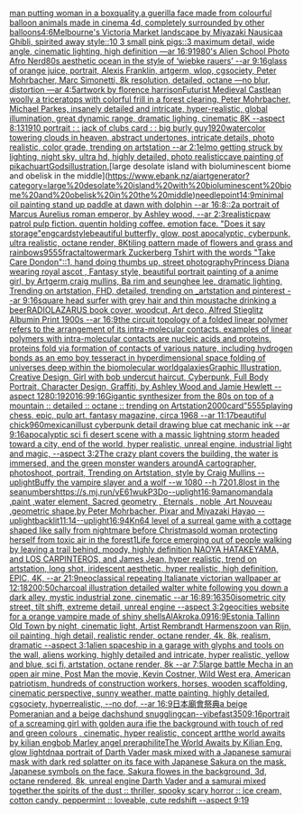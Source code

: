 [man putting woman in a box](https://www.ebank.nz/aiartgenerator?category=man%20putting%20woman%20in%20a%20box)[quality,](https://www.ebank.nz/aiartgenerator?category=quality%2C)[a guerilla face made from colourful balloon animals made in cinema 4d, completely surrounded by other balloons](https://www.ebank.nz/aiartgenerator?category=a%20guerilla%20face%20made%20from%20colourful%20balloon%20animals%20made%20in%20cinema%204d%2C%20completely%20surrounded%20by%20other%20balloons)[4:6](https://www.ebank.nz/aiartgenerator?category=4%3A6)[Melbourne's Victoria Market landscape by Miyazaki Nausicaa Ghibli, spirited away style::10 3 small pink pigs::3 maximum detail, wide angle, cinematic lighting, high definition —ar 16:9](https://www.ebank.nz/aiartgenerator?category=Melbourne%27s%20Victoria%20Market%20landscape%20by%20Miyazaki%20Nausicaa%20Ghibli%2C%20spirited%20away%20style%3A%3A10%203%20small%20pink%20pigs%3A%3A3%20maximum%20detail%2C%20wide%20angle%2C%20cinematic%20lighting%2C%20high%20definition%20%E2%80%94ar%2016%3A9)[1980's Alien School Photo Afro Nerd](https://www.ebank.nz/aiartgenerator?category=1980%27s%20Alien%20School%20Photo%20Afro%20Nerd)[80s aesthetic ocean in the style of ‘wiebke rauers’ --ar 9:16](https://www.ebank.nz/aiartgenerator?category=80s%20aesthetic%20ocean%20in%20the%20style%20of%20%E2%80%98wiebke%20rauers%E2%80%99%20--ar%209%3A16)[glass of orange juice, portrait, Alexis Franklin, artgerm, wlop, cgsociety, Peter Mohrbacher, Marc Simonetti, 8k resolution, detailed, octane —no blur, distortion —ar 4:5](https://www.ebank.nz/aiartgenerator?category=glass%20of%20orange%20juice%2C%20portrait%2C%20Alexis%20Franklin%2C%20artgerm%2C%20wlop%2C%20cgsociety%2C%20Peter%20Mohrbacher%2C%20Marc%20Simonetti%2C%208k%20resolution%2C%20detailed%2C%20octane%20%E2%80%94no%20blur%2C%20distortion%20%E2%80%94ar%204%3A5)[artwork by florence harrison](https://www.ebank.nz/aiartgenerator?category=artwork%20by%20florence%20harrison)[Futurist Medieval Castle](https://www.ebank.nz/aiartgenerator?category=Futurist%20Medieval%20Castle)[an woolly a triceratops with colorful frill in a forest clearing, Peter Mohrbacher, Michael Parkes, insanely detailed and intricate, hyper-realistic, global illumination, great dynamic range, dramatic lighing, cinematic 8K --aspect 8:13](https://www.ebank.nz/aiartgenerator?category=an%20woolly%20a%20triceratops%20with%20colorful%20frill%20in%20a%20forest%20clearing%2C%20Peter%20Mohrbacher%2C%20Michael%20Parkes%2C%20insanely%20detailed%20and%20intricate%2C%20hyper-realistic%2C%20global%20illumination%2C%20great%20dynamic%20range%2C%20dramatic%20lighing%2C%20cinematic%208K%20--aspect%208%3A13)[1910 portrait : :  jack of clubs card : : big burly guy](https://www.ebank.nz/aiartgenerator?category=1910%20portrait%20%3A%20%3A%20%20jack%20of%20clubs%20card%20%3A%20%3A%20big%20burly%20guy)[1920](https://www.ebank.nz/aiartgenerator?category=1920)[watercolor towering clouds in heaven, abstract undertones, intricate details, photo realistic, color grade, trending on artstation --ar 2:1](https://www.ebank.nz/aiartgenerator?category=watercolor%20towering%20clouds%20in%20heaven%2C%20abstract%20undertones%2C%20intricate%20details%2C%20photo%20realistic%2C%20color%20grade%2C%20trending%20on%20artstation%20--ar%202%3A1)[elmo getting struck by lighting, night sky, ultra hd, highly detailed, photo realistic](https://www.ebank.nz/aiartgenerator?category=elmo%20getting%20struck%20by%20lighting%2C%20night%20sky%2C%20ultra%20hd%2C%20highly%20detailed%2C%20photo%20realistic)[cave painting of pikachu](https://www.ebank.nz/aiartgenerator?category=cave%20painting%20of%20pikachu)[art](https://www.ebank.nz/aiartgenerator?category=art)[Gods](https://www.ebank.nz/aiartgenerator?category=Gods)[illustration.](https://www.ebank.nz/aiartgenerator?category=illustration.)[large desolate island with bioluminescent biome and obelisk in the middle](https://www.ebank.nz/aiartgenerator?category=large%20desolate%20island%20with%20bioluminescent%20biome%20and%20obelisk%20in%20the%20middle)[needlepoint](https://www.ebank.nz/aiartgenerator?category=needlepoint)[14:9](https://www.ebank.nz/aiartgenerator?category=14%3A9)[minimal oil painting stand up paddle at dawn with dolphin --ar 16:8](https://www.ebank.nz/aiartgenerator?category=minimal%20oil%20painting%20stand%20up%20paddle%20at%20dawn%20with%20dolphin%20--ar%2016%3A8)[::2](https://www.ebank.nz/aiartgenerator?category=%3A%3A2)[a portrait of Marcus Aurelius roman emperor, by Ashley wood, --ar 2:3](https://www.ebank.nz/aiartgenerator?category=a%20portrait%20of%20Marcus%20Aurelius%20roman%20emperor%2C%20by%20Ashley%20wood%2C%20--ar%202%3A3)[realistic](https://www.ebank.nz/aiartgenerator?category=realistic)[paw patrol pulp fiction. quentin holding coffee. emotion face. "Does it say storage"](https://www.ebank.nz/aiartgenerator?category=paw%20patrol%20pulp%20fiction.%20quentin%20holding%20coffee.%20emotion%20face.%20%22Does%20it%20say%20storage%22)[eng](https://www.ebank.nz/aiartgenerator?category=eng)[card](https://www.ebank.nz/aiartgenerator?category=card)[style](https://www.ebank.nz/aiartgenerator?category=style)[beautiful butterfly, glow, post apocalyptic, cyberpunk, ultra realistic, octane render, 8K](https://www.ebank.nz/aiartgenerator?category=beautiful%20butterfly%2C%20glow%2C%20post%20apocalyptic%2C%20cyberpunk%2C%20ultra%20realistic%2C%20octane%20render%2C%208K)[tiling pattern made of flowers and grass and rainbows](https://www.ebank.nz/aiartgenerator?category=tiling%20pattern%20made%20of%20flowers%20and%20grass%20and%20rainbows)[9555](https://www.ebank.nz/aiartgenerator?category=9555)[fractal](https://www.ebank.nz/aiartgenerator?category=fractal)[tower](https://www.ebank.nz/aiartgenerator?category=tower)[mark Zuckerberg Tshirt with the words "Take Care Dondon"::1,  hand doing thumbs up, street photography](https://www.ebank.nz/aiartgenerator?category=mark%20Zuckerberg%20Tshirt%20with%20the%20words%20%22Take%20Care%20Dondon%22%3A%3A1%2C%20%20hand%20doing%20thumbs%20up%2C%20street%20photography)[Princess Diana wearing royal ascot , Fantasy style, beautiful portrait painting of a anime girl, by Artgerm,craig mullins, Ba rim and seunghee lee, dramatic lighting, Trending on artstation, FHD, detailed,  trending on _artstation and pinterest --ar 9:16](https://www.ebank.nz/aiartgenerator?category=Princess%20Diana%20wearing%20royal%20ascot%20%2C%20Fantasy%20style%2C%20beautiful%20portrait%20painting%20of%20a%20anime%20girl%2C%20by%20Artgerm%2Ccraig%20mullins%2C%20Ba%20rim%20and%20seunghee%20lee%2C%20dramatic%20lighting%2C%20Trending%20on%20artstation%2C%20FHD%2C%20detailed%2C%20%20trending%20on%20_artstation%20and%20pinterest%20--ar%209%3A16)[square head surfer with grey hair and thin moustache drinking a beer](https://www.ebank.nz/aiartgenerator?category=square%20head%20surfer%20with%20grey%20hair%20and%20thin%20moustache%20drinking%20a%20beer)[RADIOLAZARUS book cover, woodcut, Art deco, Alfred Stieglitz Albumin Print 1900s --ar 16:9](https://www.ebank.nz/aiartgenerator?category=RADIOLAZARUS%20book%20cover%2C%20woodcut%2C%20Art%20deco%2C%20Alfred%20Stieglitz%20Albumin%20Print%201900s%20--ar%2016%3A9)[the circuit topology of a folded linear polymer refers to the arrangement of its intra-molecular contacts. examples of linear polymers with intra-molecular contacts are nucleic acids and proteins. proteins fold via formation of contacts of various nature, including hydrogen bonds as an emo boy tesseract in hyperdimensional space folding of universes deep within the biomolecular world](https://www.ebank.nz/aiartgenerator?category=the%20circuit%20topology%20of%20a%20folded%20linear%20polymer%20refers%20to%20the%20arrangement%20of%20its%20intra-molecular%20contacts.%20examples%20of%20linear%20polymers%20with%20intra-molecular%20contacts%20are%20nucleic%20acids%20and%20proteins.%20proteins%20fold%20via%20formation%20of%20contacts%20of%20various%20nature%2C%20including%20hydrogen%20bonds%20as%20an%20emo%20boy%20tesseract%20in%20hyperdimensional%20space%20folding%20of%20universes%20deep%20within%20the%20biomolecular%20world)[galaxies](https://www.ebank.nz/aiartgenerator?category=galaxies)[Graphic Illustration, Creative Design, Girl with bob undercut haircut, Cyberpunk, Full Body Portrait, Character Design, Graffiti, by Ashley Wood and Jamie Hewlett --aspect 1280:1920](https://www.ebank.nz/aiartgenerator?category=Graphic%20Illustration%2C%20Creative%20Design%2C%20Girl%20with%20bob%20undercut%20haircut%2C%20Cyberpunk%2C%20Full%20Body%20Portrait%2C%20Character%20Design%2C%20Graffiti%2C%20by%20Ashley%20Wood%20and%20Jamie%20Hewlett%20--aspect%201280%3A1920)[16:9](https://www.ebank.nz/aiartgenerator?category=16%3A9)[9:16](https://www.ebank.nz/aiartgenerator?category=9%3A16)[Gigantic synthesizer from the 80s on top of a mountain :: detailed :: octane :: trending on Artstation](https://www.ebank.nz/aiartgenerator?category=Gigantic%20synthesizer%20from%20the%2080s%20on%20top%20of%20a%20mountain%20%3A%3A%20detailed%20%3A%3A%20octane%20%3A%3A%20trending%20on%20Artstation)[2000](https://www.ebank.nz/aiartgenerator?category=2000)[card”](https://www.ebank.nz/aiartgenerator?category=card%E2%80%9D)[5555](https://www.ebank.nz/aiartgenerator?category=5555)[playing chess, epic, pulp art, fantasy magazine, circa 1968 --ar 11:17](https://www.ebank.nz/aiartgenerator?category=playing%20chess%2C%20epic%2C%20pulp%20art%2C%20fantasy%20magazine%2C%20circa%201968%20--ar%2011%3A17)[beautiful chick](https://www.ebank.nz/aiartgenerator?category=beautiful%20chick)[960](https://www.ebank.nz/aiartgenerator?category=960)[mexican](https://www.ebank.nz/aiartgenerator?category=mexican)[illust cyberpunk detail drawing blue cat mechanic ink --ar 9:16](https://www.ebank.nz/aiartgenerator?category=illust%20cyberpunk%20detail%20drawing%20blue%20cat%20mechanic%20ink%20--ar%209%3A16)[apocalyptic sci fi desert scene with a massic lightning storm headed toward a city, end of the world, hyper realistic, unreal engine, industrial light and magic, --aspect 3:2](https://www.ebank.nz/aiartgenerator?category=apocalyptic%20sci%20fi%20desert%20scene%20with%20a%20massic%20lightning%20storm%20headed%20toward%20a%20city%2C%20end%20of%20the%20world%2C%20hyper%20realistic%2C%20unreal%20engine%2C%20industrial%20light%20and%20magic%2C%20--aspect%203%3A2)[The crazy plant covers the building, the water is immersed, and the green monster wanders around](https://www.ebank.nz/aiartgenerator?category=The%20crazy%20plant%20covers%20the%20building%2C%20the%20water%20is%20immersed%2C%20and%20the%20green%20monster%20wanders%20around)[A cartographer, photoshoot, portrait, Trending on Artstation, style by Craig Mullins --uplight](https://www.ebank.nz/aiartgenerator?category=A%20cartographer%2C%20photoshoot%2C%20portrait%2C%20Trending%20on%20Artstation%2C%20style%20by%20Craig%20Mullins%20--uplight)[Buffy the vampire slayer and a wolf --w 1080 --h 720](https://www.ebank.nz/aiartgenerator?category=Buffy%20the%20vampire%20slayer%20and%20a%20wolf%20--w%201080%20--h%20720)[1.8](https://www.ebank.nz/aiartgenerator?category=1.8)[lost in the sea](https://www.ebank.nz/aiartgenerator?category=lost%20in%20the%20sea)[numbers](https://www.ebank.nz/aiartgenerator?category=numbers)[<https://s.mj.run/vE61wukP3Do>](https://www.ebank.nz/aiartgenerator?category=%3Chttps%3A//s.mj.run/vE61wukP3Do%3E)[--uplight](https://www.ebank.nz/aiartgenerator?category=--uplight)[16:9](https://www.ebank.nz/aiartgenerator?category=16%3A9)[amano](https://www.ebank.nz/aiartgenerator?category=amano)[mandala ,paint ,water element, Sacred geometry , Eternals , noble ,Art Nouveau ,geometric shape,by Peter Mohrbacher, Pixar and Miyazaki Hayao --uplight](https://www.ebank.nz/aiartgenerator?category=mandala%20%2Cpaint%20%2Cwater%20element%2C%20Sacred%20geometry%20%2C%20Eternals%20%2C%20noble%20%2CArt%20Nouveau%20%2Cgeometric%20shape%2Cby%20Peter%20Mohrbacher%2C%20Pixar%20and%20Miyazaki%20Hayao%20--uplight)[backlit](https://www.ebank.nz/aiartgenerator?category=backlit)[11:14](https://www.ebank.nz/aiartgenerator?category=11%3A14)[--uplight](https://www.ebank.nz/aiartgenerator?category=--uplight)[16:9](https://www.ebank.nz/aiartgenerator?category=16%3A9)[4K](https://www.ebank.nz/aiartgenerator?category=4K)[n64 level of a surreal game with a cottage shaped like sally from nightmare before Christmas](https://www.ebank.nz/aiartgenerator?category=n64%20level%20of%20a%20surreal%20game%20with%20a%20cottage%20shaped%20like%20sally%20from%20nightmare%20before%20Christmas)[old woman protecting herself from toxic air in the forest](https://www.ebank.nz/aiartgenerator?category=old%20woman%20protecting%20herself%20from%20toxic%20air%20in%20the%20forest)[1](https://www.ebank.nz/aiartgenerator?category=1)[Life force emerging out of people walking by leaving a trail behind, moody, highly definition NAOYA HATAKEYAMA, and LOS CARPINTEROS, and James Jean, hyper realistic, trend on artstation, long shot, iridescent aesthetic, hyper realistic, high definition, EPIC, 4K, --ar 21:9](https://www.ebank.nz/aiartgenerator?category=Life%20force%20emerging%20out%20of%20people%20walking%20by%20leaving%20a%20trail%20behind%2C%20moody%2C%20highly%20definition%20NAOYA%20HATAKEYAMA%2C%20and%20LOS%20CARPINTEROS%2C%20and%20James%20Jean%2C%20hyper%20realistic%2C%20trend%20on%20artstation%2C%20long%20shot%2C%20iridescent%20aesthetic%2C%20hyper%20realistic%2C%20high%20definition%2C%20EPIC%2C%204K%2C%20--ar%2021%3A9)[neoclassical repeating  Italianate victorian wallpaper ar 12:18](https://www.ebank.nz/aiartgenerator?category=neoclassical%20repeating%20%20Italianate%20victorian%20wallpaper%20ar%2012%3A18)[200:50](https://www.ebank.nz/aiartgenerator?category=200%3A50)[charcoal illustration detailed walter white following you down a dark alley, mystic industrial zone, cinematic --ar 16:8](https://www.ebank.nz/aiartgenerator?category=charcoal%20illustration%20detailed%20walter%20white%20following%20you%20down%20a%20dark%20alley%2C%20mystic%20industrial%20zone%2C%20cinematic%20--ar%2016%3A8)[9:16](https://www.ebank.nz/aiartgenerator?category=9%3A16)[350](https://www.ebank.nz/aiartgenerator?category=350)[isometric city street, tilt shift, extreme detail, unreal engine --aspect 3:2](https://www.ebank.nz/aiartgenerator?category=isometric%20city%20street%2C%20tilt%20shift%2C%20extreme%20detail%2C%20unreal%20engine%20--aspect%203%3A2)[geocities website for a orange vampire made of shiny shells](https://www.ebank.nz/aiartgenerator?category=geocities%20website%20for%20a%20orange%20vampire%20made%20of%20shiny%20shells)[AlAkroka](https://www.ebank.nz/aiartgenerator?category=AlAkroka)[.09](https://www.ebank.nz/aiartgenerator?category=.09)[16:9](https://www.ebank.nz/aiartgenerator?category=16%3A9)[Estonia Tallinn Old Town by night, cinematic light, Artist Rembrandt Harmenszoon van Rijn, oil painting, high detail, realistic render, octane render, 4k, 8k, realism, dramatic --aspect 3:1](https://www.ebank.nz/aiartgenerator?category=Estonia%20Tallinn%20Old%20Town%20by%20night%2C%20cinematic%20light%2C%20Artist%20Rembrandt%20Harmenszoon%20van%20Rijn%2C%20oil%20painting%2C%20high%20detail%2C%20realistic%20render%2C%20octane%20render%2C%204k%2C%208k%2C%20realism%2C%20dramatic%20--aspect%203%3A1)[alien spaceship in a garage with glyphs and tools on the wall, aliens working, highly detailed and intricate, hyper realistic, yellow and blue, sci fi, artstation, octane render, 8k --ar 7:5](https://www.ebank.nz/aiartgenerator?category=alien%20spaceship%20in%20a%20garage%20with%20glyphs%20and%20tools%20on%20the%20wall%2C%20aliens%20working%2C%20highly%20detailed%20and%20intricate%2C%20hyper%20realistic%2C%20yellow%20and%20blue%2C%20sci%20fi%2C%20artstation%2C%20octane%20render%2C%208k%20--ar%207%3A5)[large battle Mecha in an open air mine, Post Man the movie, Kevin Costner, Wild West era, American patriotism, hundreds of construction workers, horses, wooden scaffolding, cinematic perspective, sunny weather, matte painting, highly detailed, cgsociety, hyperrealistic, --no dof, --ar 16:9](https://www.ebank.nz/aiartgenerator?category=large%20battle%20Mecha%20in%20an%20open%20air%20mine%2C%20Post%20Man%20the%20movie%2C%20Kevin%20Costner%2C%20Wild%20West%20era%2C%20American%20patriotism%2C%20hundreds%20of%20construction%20workers%2C%20horses%2C%20wooden%20scaffolding%2C%20cinematic%20perspective%2C%20sunny%20weather%2C%20matte%20painting%2C%20highly%20detailed%2C%20cgsociety%2C%20hyperrealistic%2C%20--no%20dof%2C%20--ar%2016%3A9)[日本廟會祭典](https://www.ebank.nz/aiartgenerator?category=%E6%97%A5%E6%9C%AC%E5%BB%9F%E6%9C%83%E7%A5%AD%E5%85%B8)[a beige Pomeranian and a beige dachshund snuggling](https://www.ebank.nz/aiartgenerator?category=a%20beige%20Pomeranian%20and%20a%20beige%20dachshund%20snuggling)[can](https://www.ebank.nz/aiartgenerator?category=can)[--vibefast](https://www.ebank.nz/aiartgenerator?category=--vibefast)[350](https://www.ebank.nz/aiartgenerator?category=350)[9:16](https://www.ebank.nz/aiartgenerator?category=9%3A16)[portrait of a screaming girl with golden aura ifie the background with touch of red and green colours , cinematic, hyper realistic, concept art](https://www.ebank.nz/aiartgenerator?category=portrait%20of%20a%20screaming%20girl%20with%20golden%20aura%20ifie%20the%20background%20with%20touch%20of%20red%20and%20green%20colours%20%2C%20cinematic%2C%20hyper%20realistic%2C%20concept%20art)[the world awaits by kilian eng](https://www.ebank.nz/aiartgenerator?category=the%20world%20awaits%20by%20kilian%20eng)[bob Marley angel preraphilite](https://www.ebank.nz/aiartgenerator?category=bob%20Marley%20angel%20preraphilite)[The World Awaits by Kilian Eng, glow light](https://www.ebank.nz/aiartgenerator?category=The%20World%20Awaits%20by%20Kilian%20Eng%2C%20glow%20light)[dna](https://www.ebank.nz/aiartgenerator?category=dna)[a portrait of Darth Vader mask mixed with a Japanese samurai mask with dark red splatter on its face with Japanese Sakura on the mask, Japanese symbols on the face, Sakura flowes in the background, 3d, octane rendered, 8k, unreal engine Darth Vader and a samurai mixed together,](https://www.ebank.nz/aiartgenerator?category=a%20portrait%20of%20Darth%20Vader%20mask%20mixed%20with%20a%20Japanese%20samurai%20mask%20with%20dark%20red%20splatter%20on%20its%20face%20with%20Japanese%20Sakura%20on%20the%20mask%2C%20Japanese%20symbols%20on%20the%20face%2C%20Sakura%20flowes%20in%20the%20background%2C%203d%2C%20octane%20rendered%2C%208k%2C%20unreal%20engine%20Darth%20Vader%20and%20a%20samurai%20mixed%20together%2C)[the spirits of the dust ::  thriller, spooky scary horror :: ice cream, cotton candy, peppermint ::  loveable, cute redshift --aspect 9:19](https://www.ebank.nz/aiartgenerator?category=the%20spirits%20of%20the%20dust%20%3A%3A%20%20thriller%2C%20spooky%20scary%20horror%20%3A%3A%20ice%20cream%2C%20cotton%20candy%2C%20peppermint%20%3A%3A%20%20loveable%2C%20cute%20redshift%20--aspect%209%3A19)